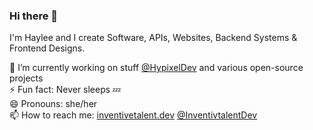 ### Hi there 👋

I'm Haylee and I create Software, APIs, Websites, Backend Systems & Frontend Designs. 

🔭 I’m currently working on stuff [@HypixelDev](https://github.com/HypixelDev) and various open-source projects   
⚡ Fun fact: Never sleeps 💤  
😄 Pronouns: she/her  
📫 How to reach me: [inventivetalent.dev](https://inventivetalent.dev?utm_source=github_readme) [@InventivtalentDev](https://twitter.com/Inventivtalent)   
